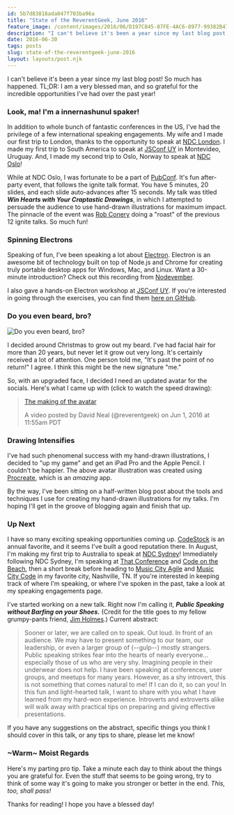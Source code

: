 ```yaml
---
id: 5b7d83816ada047f703ba96a
title: "State of the ReverentGeek, June 2016"
feature_image: /content/images/2016/06/D197C845-87FE-4AC6-8977-99382B47721C.JPG
description: "I can't believe it's been a year since my last blog post! So much has happened. TL;DR: I am a very blessed man, and so grateful for the…"
date: 2016-06-30
tags: posts
slug: state-of-the-reverentgeek-june-2016
layout: layouts/post.njk
---
```


I can't believe it's been a year since my last blog post! So much has happened. TL;DR: I am a very blessed man, and so grateful for the incredible opportunities I've had over the past year!

### Look, ma! I'm a innernashunul spaker!

In addition to whole bunch of fantastic conferences in the US, I've had the privilege of a few international speaking engagements. My wife and I made our first trip to London, thanks to the opportunity to speak at [NDC London](http://ndc-london.com/). I made my first trip to South America to speak at [JSConf UY](https://jsconf.uy/) in Montevideo, Uruguay. And, I made my second trip to Oslo, Norway to speak at [NDC Oslo](http://ndcoslo.com/)!

While at NDC Oslo, I was fortunate to be a part of [PubConf](https://pubconf.io/). It's fun after-party event, that follows the ignite talk format. You have 5 minutes, 20 slides, and each slide auto-advances after 15 seconds. My talk was titled _**Win Hearts with Your Craptastic Drawings**_, in which I attempted to persuade the audience to use hand-drawn illustrations for maximum impact. The pinnacle of the event was [Rob Conery](https://twitter.com/robconery) doing a "roast" of the previous 12 ignite talks. So much fun!

### Spinning Electrons

Speaking of fun, I've been speaking a lot about [Electron](http://electron.atom.io/). Electron is an awesome bit of technology built on top of Node.js and Chrome for creating truly portable desktop apps for Windows, Mac, and Linux. Want a 30-minute introduction? Check out this recording from [Nodevember](http://nodevember.org/).

I also gave a hands-on Electron workshop at [JSConf UY](https://jsconf.uy/). If you're interested in going through the exercises, you can find them [here on GitHub](https://github.com/reverentgeek/electron-workshop/wiki/Electron-Workshop!).

### Do you even beard, bro?

![Do you even beard, bro?](/content/images/2016/06/do-you-beard-bro.jpg)

I decided around Christmas to grow out my beard. I've had facial hair for more than 20 years, but never let it grow out very long. It's certainly received a lot of attention. One person told me, "It's past the point of no return!" I agree. I think this might be the new signature "me."

So, with an upgraded face, I decided I need an updated avatar for the socials. Here's what I came up with (click to watch the speed drawing):

> [The making of the avatar](https://www.instagram.com/p/BGH2fQuCxmQ/)
>
> A video posted by David Neal (@reverentgeek) on Jun 1, 2016 at 11:55am PDT

### Drawing Intensifies

I've had such phenomenal success with my hand-drawn illustrations, I decided to "up my game" and get an iPad Pro and the Apple Pencil. I couldn't be happier. The above avatar illustration was created using [Procreate](http://procreate.si/), which is an _amazing_ app.

By the way, I've been sitting on a half-written blog post about the tools and techniques I use for creating my hand-drawn illustrations for my talks. I'm hoping I'll get in the groove of blogging again and finish that up.

### Up Next

I have so many exciting speaking opportunities coming up. [CodeStock](http://www.codestock.org/) is an annual favorite, and it seems I've built a good reputation there. In August, I'm making my first trip to Australia to speak at [NDC Sydney](http://ndcsydney.com/)! Immediately following NDC Sydney, I'm speaking at [That Conference](https://www.thatconference.com/) and [Code on the Beach](https://www.codeonthebeach.com/), then a short break before heading to [Music City Agile](http://www.musiccityagile.org/) and [Music City Code](http://www.musiccitycode.com/) in my favorite city, Nashville, TN. If you're interested in keeping track of where I'm speaking, or where I've spoken in the past, take a look at my speaking engagements page.

I've started working on a new talk. Right now I'm calling it, _**Public Speaking without Barfing on your Shoes.**_ (Credit for the title goes to my fellow grumpy-pants friend, [Jim Holmes](https://twitter.com/ajimholmes).) Current abstract:

> Sooner or later, we are called on to speak. Out loud. In front of an audience. We may have to present something to our team, our leadership, or even a larger group of (--gulp--) mostly strangers. Public speaking strikes fear into the hearts of nearly everyone... especially those of us who are very shy. Imagining people in their underwear does not help.
> I have been speaking at conferences, user groups, and meetups for many years. However, as a shy introvert, this is not something that comes natural to me! If I can do it, so can you! In this fun and light-hearted talk, I want to share with you what I have learned from my hard-won experience. Introverts and extroverts alike will walk away with practical tips on preparing and giving effective presentations.

If you have any suggestions on the abstract, specific things you think I should cover in this talk, or any tips to share, please let me know!

### ~Warm~ Moist Regards

Here's my parting pro tip. Take a minute each day to think about the things you are grateful for. Even the stuff that seems to be going wrong, try to think of some way it's going to make you stronger or better in the end. _This, too, shall pass!_

Thanks for reading! I hope you have a blessed day!
